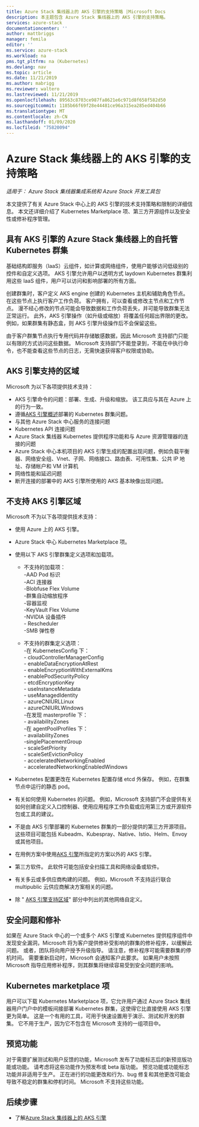 ```yaml
---
title: Azure Stack 集线器上的 AKS 引擎的支持策略 |Microsoft Docs
description: 本主题包含 Azure Stack 集线器上的 AKS 引擎的支持策略。
services: azure-stack
documentationcenter: ''
author: mattbriggs
manager: femila
editor: ''
ms.service: azure-stack
ms.workload: na
pms.tgt_pltfrm: na (Kubernetes)
ms.devlang: nav
ms.topic: article
ms.date: 11/21/2019
ms.author: mabrigg
ms.reviewer: waltero
ms.lastreviewed: 11/21/2019
ms.openlocfilehash: 89563c8703ce987fa8621e6c971d8f658f582d50
ms.sourcegitcommit: 1185b66f69f28e44481ce96a315ea285ed404b66
ms.translationtype: MT
ms.contentlocale: zh-CN
ms.lasthandoff: 01/09/2020
ms.locfileid: "75820094"
---
```

# <a name="support-policies-for-aks-engine-on-azure-stack-hub"></a>Azure Stack 集线器上的 AKS 引擎的支持策略

*适用于： Azure Stack 集线器集成系统和 Azure Stack 开发工具包*

本文提供了有关 Azure Stack 中心上的 AKS 引擎的技术支持策略和限制的详细信息。 本文还详细介绍了 Kubernetes Marketplace 项、第三方开源组件以及安全性或修补程序管理。 

## <a name="self-managed-kubernetes-clusters-on-azure-stack-hub-with-aks-engine"></a>具有 AKS 引擎的 Azure Stack 集线器上的自托管 Kubernetes 群集

基础结构即服务（IaaS）云组件，如计算或网络组件，使用户能够访问低级别的控件和自定义选项。 AKS 引擎允许用户以透明方式 laydown Kubernetes 群集利用这些 IaaS 组件，用户可以访问和影响部署的所有方面。

创建群集时，客户定义 AKS engine 创建的 Kubernetes 主机和辅助角色节点。 在这些节点上执行客户工作负荷。 客户拥有，可以查看或修改主节点和工作节点。 漫不经心修改的节点可能会导致数据和工作负荷丢失，并可能导致群集无法正常运行。 此外，AKS 引擎操作（如升级或缩放）将覆盖任何超出界限的更改。 例如，如果群集有静态盒，则 AKS 引擎升级操作后不会保留这些。

由于客户群集节点执行专用代码并存储敏感数据，因此 Microsoft 支持部门只能以有限的方式访问这些数据。 Microsoft 支持部门不能登录到，不能在中执行命令，也不能查看这些节点的日志，无需快速获得客户权限或协助。

## <a name="aks-engine-supported-areas"></a>AKS 引擎支持的区域

Microsoft 为以下各项提供技术支持：

-  AKS 引擎命令的问题：部署、生成、升级和缩放。 该工具应与其在 Azure 上的行为一致。
-  遵循[AKS 引擎概述](azure-stack-kubernetes-aks-engine-overview.md)部署的 Kubernetes 群集问题。
-  与其他 Azure Stack 中心服务的连接问题 
-  Kubernetes API 连接问题
-  Azure Stack 集线器 Kubernetes 提供程序功能和与 Azure 资源管理器的连接的问题
-  Azure Stack 中心本机项目的 AKS 引擎生成的配置出现问题，例如负载平衡器、网络安全组、Vnet、子网、网络接口、路由表、可用性集、公共 IP 地址、存储帐户和 VM 计算机 
-  网络性能和延迟问题
-  断开连接的部署中的 AKS 引擎所使用的 AKS 基本映像出现问题。 

## <a name="aks-engine-areas-not-supported"></a>不支持 AKS 引擎区域

Microsoft 不为以下各项提供技术支持：

-  使用 Azure 上的 AKS 引擎。
-  Azure Stack 中心 Kubernetes Marketplace 项。
-  使用以下 AKS 引擎群集定义选项和加载项。
    -  不支持的加载项：  
            -AAD Pod 标识  
            -ACI 连接器  
            -Blobfuse Flex Volume  
            -群集自动缩放程序  
            -容器监视  
            -KeyVault Flex Volume  
            -NVIDIA 设备插件  
            - Rescheduler  
            -SMB 弹性卷  
        
    -  不支持的群集定义选项：  
            -在 KubernetesConfig 下：  
                    - cloudControllerManagerConfig  
                    - enableDataEncryptionAtRest  
                    - enableEncryptionWithExternalKms  
                    - enablePodSecurityPolicy  
                    - etcdEncryptionKey  
                    - useInstanceMetadata  
                    - useManagedIdentity  
                    - azureCNIURLLinux  
                    - azureCNIURLWindows  
            -在发现 masterprofile 下：  
                    - availabilityZones  
            -在 agentPoolProfiles 下：  
                    - availabilityZones  
                    -singlePlacementGroup  
                    - scaleSetPriority  
                    - scaleSetEvictionPolicy  
                    - acceleratedNetworkingEnabled  
                    - acceleratedNetworkingEnabledWindows

-  Kubernetes 配置更改在 Kubernetes 配置存储 etcd 外保存。 例如，在群集节点中运行的静态 pod。
-  有关如何使用 Kubernetes 的问题。 例如，Microsoft 支持部门不会提供有关如何创建自定义入口控制器、使用应用程序工作负载或应用第三方或开源软件包或工具的建议。
-  不是由 AKS 引擎部署的 Kubernetes 群集的一部分提供的第三方开源项目。 这些项目可能包括 Kubeadm、Kubespray、Native、Istio、Helm、Envoy 或其他项目。
-  在用例方案中使用[AKS 引擎](azure-stack-kubernetes-aks-engine-overview.md#supported-scenarios-with-the-aks-engine)所指定的方案以外的 AKS 引擎。
-  第三方软件。 此软件可能包括安全扫描工具和网络设备或软件。
-  有关多云或多供应商构建的问题。 例如，Microsoft 不支持运行联合 multipublic 云供应商解决方案相关的问题。
-  除 " [AKS 引擎支持区域](#aks-engine-supported-areas)" 部分中列出的其他网络自定义。

##  <a name="security-issues-and-patching"></a>安全问题和修补

如果在 Azure Stack 中心的一个或多个 AKS 引擎或 Kubernetes 提供程序组件中发现安全漏洞，Microsoft 将为客户提供修补受影响的群集的修补程序，以缓解此问题。 或者，团队将向用户授予升级指导。 请注意，修补程序可能需要群集的停机时间。 需要重新启动时，Microsoft 会通知客户此要求。 如果用户未按照 Microsoft 指导应用修补程序，则其群集将继续容易受到安全问题的影响。

## <a name="kubernetes-marketplace-item"></a>Kubernetes marketplace 项

用户可以下载 Kubernetes Marketplace 项，它允许用户通过 Azure Stack 集线器用户门户中的模板间接部署 Kubernetes 群集，这使得它比直接使用 AKS 引擎更为简单。 这是一个有用的工具，可用于快速设置用于演示、测试和开发的群集。 它不用于生产，因为它不包含在 Microsoft 支持的一组项目中。

## <a name="preview-features"></a>预览功能

对于需要扩展测试和用户反馈的功能，Microsoft 发布了功能标志后的新预览版功能或功能。 请考虑将这些功能作为预发布或 beta 版功能。 预览功能或功能标志功能并非适用于生产。 正在进行的功能更改和行为、bug 修复和其他更改可能会导致不稳定的群集和停机时间。 Microsoft 不支持这些功能。

## <a name="next-steps"></a>后续步骤

- 了解[Azure Stack 集线器上的 AKS 引擎](azure-stack-kubernetes-aks-engine-overview.md)